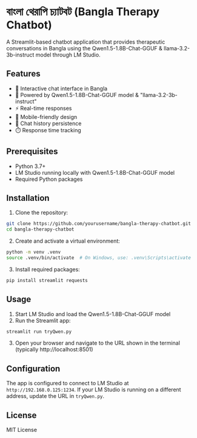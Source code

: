 # বাংলা থেরাপি চ্যাটবট (Bangla Therapy Chatbot)

A Streamlit-based chatbot application that provides therapeutic conversations in Bangla using the Qwen1.5-1.8B-Chat-GGUF & llama-3.2-3b-instruct model through LM Studio.

## Features

- 💬 Interactive chat interface in Bangla
- 🧠 Powered by Qwen1.5-1.8B-Chat-GGUF model & "llama-3.2-3b-instruct"
- ⚡ Real-time responses
- 📱 Mobile-friendly design
- 🔄 Chat history persistence
- ⏱️ Response time tracking

## Prerequisites

- Python 3.7+
- LM Studio running locally with Qwen1.5-1.8B-Chat-GGUF model
- Required Python packages

## Installation

1. Clone the repository:
```bash
git clone https://github.com/yourusername/bangla-therapy-chatbot.git
cd bangla-therapy-chatbot
```

2. Create and activate a virtual environment:
```bash
python -m venv .venv
source .venv/bin/activate  # On Windows, use: .venv\Scripts\activate
```

3. Install required packages:
```bash
pip install streamlit requests
```

## Usage

1. Start LM Studio and load the Qwen1.5-1.8B-Chat-GGUF model
2. Run the Streamlit app:
```bash
streamlit run tryQwen.py
```

3. Open your browser and navigate to the URL shown in the terminal (typically http://localhost:8501)

## Configuration

The app is configured to connect to LM Studio at `http://192.168.0.125:1234`. If your LM Studio is running on a different address, update the URL in `tryQwen.py`.

## License

MIT License 
